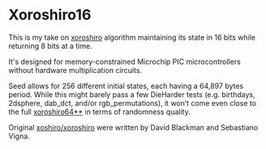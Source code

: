 Xoroshiro16
===========

This is my take on [xoroshiro](http://prng.di.unimi.it/) algorithm
maintaining its state in 16 bits while returning 8 bits at a time.

It's designed for memory-constrained Microchip PIC microcontrollers
without hardware multiplication circuits.

Seed allows for 256 different initial states, each having a 64,897
bytes period. While this might barely pass a few DieHarder tests (e.g.
birthdays, 2dsphere, dab_dct, and/or rgb_permutations), it won’t come
even close to the full [xoroshiro64**](http://prng.di.unimi.it/xoroshiro64starstar.c)
in terms of randomness quality.

Original [xoshiro/xoroshiro](http://prng.di.unimi.it/) were written by
David Blackman and Sebastiano Vigna.

